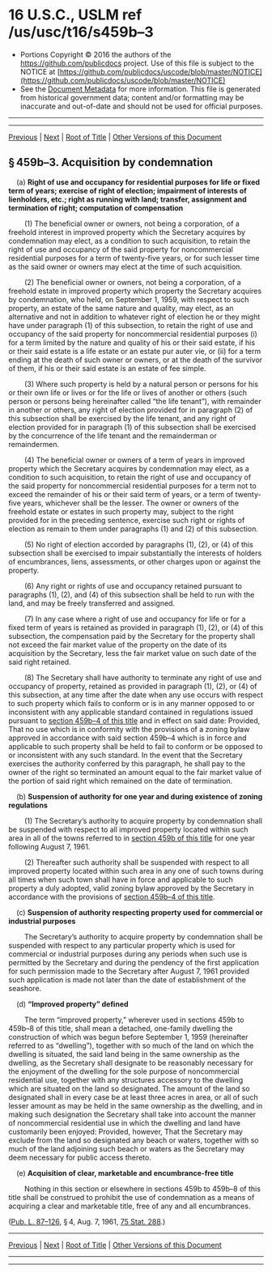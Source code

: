 ---
---

# 16 U.S.C., USLM ref /us/usc/t16/s459b–3

* Portions Copyright © 2016 the authors of the https://github.com/publicdocs project.
  Use of this file is subject to the NOTICE at [https://github.com/publicdocs/uscode/blob/master/NOTICE](https://github.com/publicdocs/uscode/blob/master/NOTICE)
* See the [Document Metadata](././../../../../..//README.md) for more information.
  This file is generated from historical government data; content and/or formatting may be inaccurate and out-of-date and should not be used for official purposes.

----------
----------

[Previous](./../../../../..//us/usc/t16/ch1/schLXIII/m__us_usc_t16_s459b–2.md) | [Next](./../../../../..//us/usc/t16/ch1/schLXIII/m__us_usc_t16_s459b–4.md) | [Root of Title](./../../../../../) | [Other Versions of this Document](https://publicdocs.github.io/go/links?ns=uslm&ref=%2Fus%2Fusc%2Ft16%2Fs459b%E2%80%933)

## § 459b–3. Acquisition by condemnation

    (a) __Right of use and occupancy for residential purposes for life or fixed term of years; exercise of right of election; impairment of interests of lienholders, etc.; right as running with land; transfer, assignment and termination of right; computation of compensation__ 

        (1) The beneficial owner or owners, not being a corporation, of a freehold interest in improved property which the Secretary acquires by condemnation may elect, as a condition to such acquisition, to retain the right of use and occupancy of the said property for noncommercial residential purposes for a term of twenty-five years, or for such lesser time as the said owner or owners may elect at the time of such acquisition.

        (2) The beneficial owner or owners, not being a corporation, of a freehold estate in improved property which property the Secretary acquires by condemnation, who held, on September 1, 1959, with respect to such property, an estate of the same nature and quality, may elect, as an alternative and not in addition to whatever right of election he or they might have under paragraph (1) of this subsection, to retain the right of use and occupancy of the said property for noncommercial residential purposes (i) for a term limited by the nature and quality of his or their said estate, if his or their said estate is a life estate or an estate pur auter vie, or (ii) for a term ending at the death of such owner or owners, or at the death of the survivor of them, if his or their said estate is an estate of fee simple.

        (3) Where such property is held by a natural person or persons for his or their own life or lives or for the life or lives of another or others (such person or persons being hereinafter called “the life tenant”), with remainder in another or others, any right of election provided for in paragraph (2) of this subsection shall be exercised by the life tenant, and any right of election provided for in paragraph (1) of this subsection shall be exercised by the concurrence of the life tenant and the remainderman or remaindermen.

        (4) The beneficial owner or owners of a term of years in improved property which the Secretary acquires by condemnation may elect, as a condition to such acquisition, to retain the right of use and occupancy of the said property for noncommercial residential purposes for a term not to exceed the remainder of his or their said term of years, or a term of twenty-five years, whichever shall be the lesser. The owner or owners of the freehold estate or estates in such property may, subject to the right provided for in the preceding sentence, exercise such right or rights of election as remain to them under paragraphs (1) and (2) of this subsection.

        (5) No right of election accorded by paragraphs (1), (2), or (4) of this subsection shall be exercised to impair substantially the interests of holders of encumbrances, liens, assessments, or other charges upon or against the property.

        (6) Any right or rights of use and occupancy retained pursuant to paragraphs (1), (2), and (4) of this subsection shall be held to run with the land, and may be freely transferred and assigned.

        (7) In any case where a right of use and occupancy for life or for a fixed term of years is retained as provided in paragraph (1), (2), or (4) of this subsection, the compensation paid by the Secretary for the property shall not exceed the fair market value of the property on the date of its acquisition by the Secretary, less the fair market value on such date of the said right retained.

        (8) The Secretary shall have authority to terminate any right of use and occupancy of property, retained as provided in paragraph (1), (2), or (4) of this subsection, at any time after the date when any use occurs with respect to such property which fails to conform or is in any manner opposed to or inconsistent with any applicable standard contained in regulations issued pursuant to [section 459b–4 of this title][/us/usc/t16/s459b–4] and in effect on said date: Provided, That no use which is in conformity with the provisions of a zoning bylaw approved in accordance with said section 459b–4 which is in force and applicable to such property shall be held to fail to conform or be opposed to or inconsistent with any such standard. In the event that the Secretary exercises the authority conferred by this paragraph, he shall pay to the owner of the right so terminated an amount equal to the fair market value of the portion of said right which remained on the date of termination.

    (b) __Suspension of authority for one year and during existence of zoning regulations__ 

        (1) The Secretary’s authority to acquire property by condemnation shall be suspended with respect to all improved property located within such area in all of the towns referred to in [section 459b of this title][/us/usc/t16/s459b] for one year following August 7, 1961.

        (2) Thereafter such authority shall be suspended with respect to all improved property located within such area in any one of such towns during all times when such town shall have in force and applicable to such property a duly adopted, valid zoning bylaw approved by the Secretary in accordance with the provisions of [section 459b–4 of this title][/us/usc/t16/s459b–4].

    (c) __Suspension of authority respecting property used for commercial or industrial purposes__ 

        The Secretary’s authority to acquire property by condemnation shall be suspended with respect to any particular property which is used for commercial or industrial purposes during any periods when such use is permitted by the Secretary and during the pendency of the first application for such permission made to the Secretary after August 7, 1961 provided such application is made not later than the date of establishment of the seashore.

    (d) __“Improved property” defined__ 

        The term “improved property,” wherever used in sections 459b to 459b–8 of this title, shall mean a detached, one-family dwelling the construction of which was begun before September 1, 1959 (hereinafter referred to as “dwelling”), together with so much of the land on which the dwelling is situated, the said land being in the same ownership as the dwelling, as the Secretary shall designate to be reasonably necessary for the enjoyment of the dwelling for the sole purpose of noncommercial residential use, together with any structures accessory to the dwelling which are situated on the land so designated. The amount of the land so designated shall in every case be at least three acres in area, or all of such lesser amount as may be held in the same ownership as the dwelling, and in making such designation the Secretary shall take into account the manner of noncommercial residential use in which the dwelling and land have customarily been enjoyed: Provided, however, That the Secretary may exclude from the land so designated any beach or waters, together with so much of the land adjoining such beach or waters as the Secretary may deem necessary for public access thereto.

    (e) __Acquisition of clear, marketable and encumbrance-free title__ 

        Nothing in this section or elsewhere in sections 459b to 459b–8 of this title shall be construed to prohibit the use of condemnation as a means of acquiring a clear and marketable title, free of any and all encumbrances.

([Pub. L. 87–126][/us/pl/87/126], § 4, Aug. 7, 1961, [75 Stat. 288][/us/stat/75/288].)

----------

[Previous](./../../../../..//us/usc/t16/ch1/schLXIII/m__us_usc_t16_s459b–2.md) | [Next](./../../../../..//us/usc/t16/ch1/schLXIII/m__us_usc_t16_s459b–4.md) | [Root of Title](./../../../../../) | [Other Versions of this Document](https://publicdocs.github.io/go/links?ns=uslm&ref=%2Fus%2Fusc%2Ft16%2Fs459b%E2%80%933)

----------
----------

[/us/usc/t16/s459b–4]: https://publicdocs.github.io/go/links?ns=uslm&ref=%2Fus%2Fusc%2Ft16%2Fs459b%E2%80%934
[/us/usc/t16/s459b]: https://publicdocs.github.io/go/links?ns=uslm&ref=%2Fus%2Fusc%2Ft16%2Fs459b
[/us/usc/t16/s459b–4]: https://publicdocs.github.io/go/links?ns=uslm&ref=%2Fus%2Fusc%2Ft16%2Fs459b%E2%80%934
[/us/pl/87/126]: https://publicdocs.github.io/go/links?ns=uslm&ref=%2Fus%2Fpl%2F87%2F126
[/us/stat/75/288]: https://publicdocs.github.io/go/links?ns=uslm&ref=%2Fus%2Fstat%2F75%2F288


